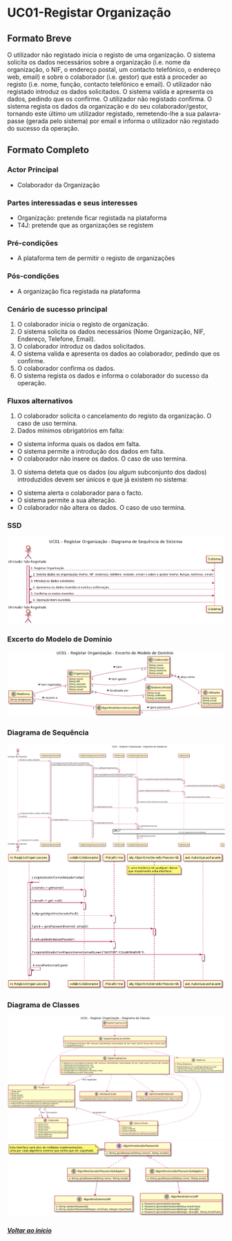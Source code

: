 # UC01-Registar Organização

## Formato Breve

O utilizador não registado inicia o registo de uma organização. O sistema solicita os dados
necessários sobre a organização (i.e. nome da organização, o NIF, o endereço postal, um
contacto telefónico, o endereço web, email) e sobre o colaborador (i.e. gestor) que está a
proceder ao registo (i.e. nome, função, contacto telefónico e email). O utilizador não
registado introduz os dados solicitados. O sistema valida e apresenta os dados, pedindo que
os confirme. O utilizador não registado confirma. O sistema regista os dados da organização
e do seu colaborador/gestor, tornando este último um utilizador registado, remetendo-lhe
a sua palavra-passe (gerada pelo sistema) por email e informa o utilizador não registado
do sucesso da operação.

## Formato Completo

### Actor Principal

* Colaborador da Organização

### Partes interessadas e seus interesses

* Organização: pretende ficar registada na plataforma
* T4J: pretende que as organizações se registem

### Pré-condições

* A plataforma tem de permitir o registo de organizações

### Pós-condições

* A organização fica registada na plataforma

### Cenário de sucesso principal

1. O colaborador inicia o registo de organização.
2. O sistema solicita os dados necessários (Nome Organização, NIF, Endereço, Telefone, Email).
3. O colaborador introduz os dados solicitados.
4. O sistema valida e apresenta os dados ao colaborador, pedindo que os confirme.
5. O colaborador confirma os dados.
6. O sistema regista os dados e informa o colaborador do sucesso da operação.

### Fluxos alternativos

1. O colaborador solicita o cancelamento do registo da organização. O caso de uso termina.
2. Dados mínimos obrigatórios em falta:
- O sistema informa quais os dados em falta.
- O sistema permite a introdução dos dados em falta.
- O colaborador não insere os dados. O caso de uso termina.
3. O sistema deteta que os dados (ou algum subconjunto dos dados) introduzidos devem ser únicos e que já existem no sistema:
- O sistema alerta o colaborador para o facto.
- O sistema permite a sua alteração.
- O colaborador não altera os dados. O caso de uso termina.

### SSD
![UC01_Registar_Organizacao_SSD](UC01_Registar_Organizacao_SSD.png)

### Excerto do Modelo de Domínio
![UC01_Registar_Organizacao_MD](UC01_Registar_Organizacao_MD.png)

### Diagrama de Sequência
![UC01_Registar_Organizacao_SD_Pt1](UC01_Registar_Organizacao_SD_Pt1.png)
![UC01_Registar_Organizacao_SD_Pt2](UC01_Registar_Organizacao_SD_Pt2.png)

### Diagrama de Classes
![UC01_Registar_Organizacao_DC_Pt1](UC01_Registar_Organizacao_DC_Pt1.png)
![UC01_Registar_Organizacao_DC_Pt2](UC01_Registar_Organizacao_DC_Pt2.png)

##### [Voltar ao início](https://github.com/blestonbandeiraUPSKILL/upskill_java1_labprg_grupo2/tree/main/README.md)
